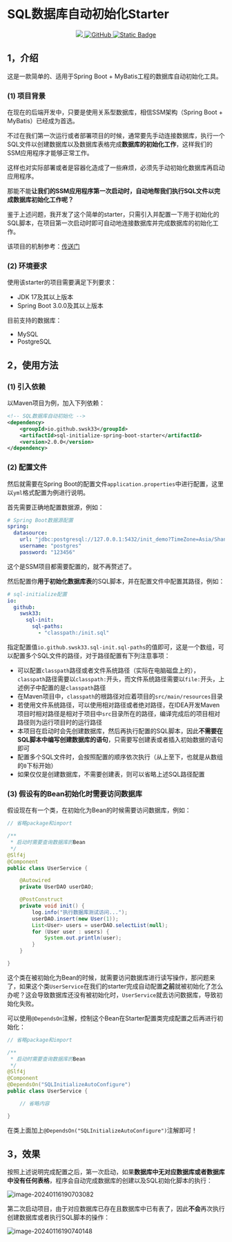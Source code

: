 # SQL数据库自动初始化Starter

<p align="center">
	<a target="_blank" href="https://central.sonatype.com/search?smo=true&q=io.github.swsk33.sql-initialize-spring-boot-starter">
		<img src="https://img.shields.io/maven-central/v/io.github.swsk33/sql-initialize-spring-boot-starter" />
	</a>
	<a target="_blank" href="https://www.gnu.org/licenses/old-licenses/gpl-2.0.html">
		<img alt="GitHub" src="https://img.shields.io/github/license/swsk33/code-post">
	</a>
	<a target="_blank" href="https://www.azul.com/downloads/#downloads-table-zulu">
		<img alt="Static Badge" src="https://img.shields.io/badge/17%2B-blue?label=JDK">
	</a>
</p>

## 1，介绍

这是一款简单的、适用于Spring Boot + MyBatis工程的数据库自动初始化工具。

### (1) 项目背景

在现在的后端开发中，只要是使用关系型数据库，相信SSM架构（Spring Boot + MyBatis）已经成为首选。

不过在我们第一次运行或者部署项目的时候，通常要先手动连接数据库，执行一个SQL文件以创建数据库以及数据库表格完成**数据库的初始化工作**，这样我们的SSM应用程序才能够正常工作。

这样也对实际部署或者是容器化造成了一些麻烦，必须先手动初始化数据库再启动应用程序。

那能不能**让我们的SSM应用程序第一次启动时，自动地帮我们执行SQL文件以完成数据库初始化工作呢？**

鉴于上述问题，我开发了这个简单的starter，只需引入并配置一下用于初始化的SQL脚本，在项目第一次启动时即可自动地连接数据库并完成数据库的初始化工作。

该项目的机制参考：[传送门](https://juejin.cn/post/7238522776055103544)

### (2) 环境要求

使用该starter的项目需要满足下列要求：

- JDK 17及其以上版本
- Spring Boot 3.0.0及其以上版本

目前支持的数据库：

- MySQL
- PostgreSQL

## 2，使用方法

### (1) 引入依赖

以Maven项目为例，加入下列依赖：

```xml
<!-- SQL数据库自动初始化 -->
<dependency>
	<groupId>io.github.swsk33</groupId>
	<artifactId>sql-initialize-spring-boot-starter</artifactId>
	<version>2.0.0</version>
</dependency>
```

### (2) 配置文件

然后就需要在Spring Boot的配置文件`application.properties`中进行配置，这里以`yml`格式配置为例进行说明。

首先需要正确地配置数据源，例如：

```yaml
# Spring Boot数据源配置
spring:
  datasource:
    url: "jdbc:postgresql://127.0.0.1:5432/init_demo?TimeZone=Asia/Shanghai"
    username: "postgres"
    password: "123456"
```

这个是SSM项目都需要配置的，就不再赘述了。

然后配置你**用于初始化数据库表**的SQL脚本，并在配置文件中配置其路径，例如：

```yaml
# sql-initialize配置
io:
  github:
    swsk33:
      sql-init:
        sql-paths:
          - "classpath:/init.sql"
```

指定配置值`io.github.swsk33.sql-init.sql-paths`的值即可，这是一个数组，可以配置多个SQL文件的路径，对于路径配置有下列注意事项：

- 可以配置`classpath`路径或者文件系统路径（实际在电脑磁盘上的），`classpath`路径需要以`classpath:`开头，而文件系统路径需要以`file:`开头，上述例子中配置的是`classpath`路径
- 在Maven项目中，`classpath`的根路径对应着项目的`src/main/resources`目录
- 若使用文件系统路径，可以使用相对路径或者绝对路径，在IDEA开发Maven项目时相对路径是相对于项目中`src`目录所在的路径，编译完成后的项目相对路径则为运行项目时的运行路径
- 本项目在启动时会先创建数据库，然后再执行配置的SQL脚本，因此**不需要在SQL脚本中编写创建数据库的语句**，只需要写创建表或者插入初始数据的语句即可
- 配置多个SQL文件时，会按照配置的顺序依次执行（从上至下，也就是从数组的`0`下标开始）
- 如果仅仅是创建数据库，不需要创建表，则可以省略上述SQL路径配置

### (3) 假设有的Bean初始化时需要访问数据库

假设现在有一个类，在初始化为Bean的时候需要访问数据库，例如：

```java
// 省略package和import

/**
 * 启动时需要查询数据库的Bean
 */
@Slf4j
@Component
public class UserService {

	@Autowired
	private UserDAO userDAO;

	@PostConstruct
	private void init() {
		log.info("执行数据库测试访问...");
		userDAO.insert(new User(1));
		List<User> users = userDAO.selectList(null);
		for (User user : users) {
			System.out.println(user);
		}
	}

}
```

这个类在被初始化为Bean的时候，就需要访问数据库进行读写操作，那问题来了，如果这个类`UserService`在我们的starter完成自动配置**之前**就被初始化了怎么办呢？这会导致数据库还没有被初始化时，`UserService`就去访问数据库，导致初始化失败。

可以使用`@DependsOn`注解，控制这个Bean在Starter配置类完成配置之后再进行初始化：

```java
// 省略package和import

/**
 * 启动时需要查询数据库的Bean
 */
@Slf4j
@Component
@DependsOn("SQLInitializeAutoConfigure")
public class UserService {

	// 省略内容

}
```

在类上面加上`@DependsOn("SQLInitializeAutoConfigure")`注解即可！

## 3，效果

按照上述说明完成配置之后，第一次启动，如果**数据库中无对应数据库或者数据库中没有任何表格**，程序会自动完成数据库的创建以及SQL初始化脚本的执行：

![image-20240116190703082](https://swsk33-note.oss-cn-shanghai.aliyuncs.com/image-20240116190703082.png)

第二次启动项目，由于对应数据库已存在且数据库中已有表了，因此**不会**再次执行创建数据库或者执行SQL脚本的操作：

![image-20240116190740148](https://swsk33-note.oss-cn-shanghai.aliyuncs.com/image-20240116190740148.png)
